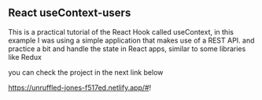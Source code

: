 ## React useContext-users

This is a practical tutorial of the React Hook called useContext, in this example I was using a simple application that makes use of a REST API. and practice a bit and handle the state in React apps, similar to some libraries like Redux

you can check the project in the next link below

https://unruffled-jones-f517ed.netlify.app/#!

<img src=''>
